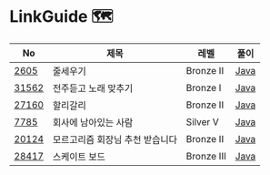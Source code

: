 # LinkGuide 🗺


| No | 제목 | 레벨 | 풀이 |
|----|------|------|--------|
| [2605](https://www.acmicpc.net/problem/2605) | 줄세우기 | Bronze II | [Java](https://github.com/hyeji111544/Algorithm/tree/main/DataStructures/problems/2605) |
| [31562](https://www.acmicpc.net/problem/31562) | 전주듣고 노래 맞추기 | Bronze I | [Java](https://github.com/hyeji111544/Algorithm/tree/main/DataStructures/problems/31562) |
| [27160](https://www.acmicpc.net/problem/27160)| 할리갈리 |Bronze II| [Java](https://github.com/hyeji111544/Algorithm/tree/main/DataStructures/problems/27160) |
|[7785](https://www.acmicpc.net/problem/7785)| 회사에 남아있는 사람 |Silver V| [Java](https://github.com/hyeji111544/Algorithm/tree/main/DataStructures/problems/7785)|
|[20124](https://www.acmicpc.net/problem/20124)| 모르고리즘 회장님 추천 받습니다 |Bronze II| [Java](https://github.com/hyeji111544/Algorithm/tree/main/DataStructures/problems/20124) |
|[28417](https://www.acmicpc.net/problem/28417)| 스케이트 보드 | Bronze III| [Java](https://github.com/hyeji111544/Algorithm/tree/main/DataStructures/problems/28417) |
